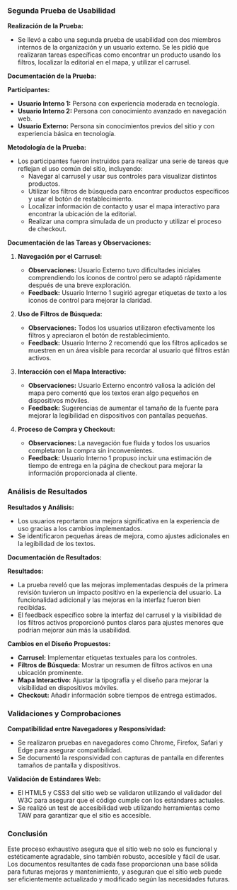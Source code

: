 ### Segunda Prueba de Usabilidad

**Realización de la Prueba:**
- Se llevó a cabo una segunda prueba de usabilidad con dos miembros internos de la organización y un usuario externo. Se les pidió que realizaran tareas específicas como encontrar un producto usando los filtros, localizar la editorial en el mapa, y utilizar el carrusel.

**Documentación de la Prueba:**

  **Participantes:**
- **Usuario Interno 1:** Persona con experiencia moderada en tecnología.
- **Usuario Interno 2:** Persona con conocimiento avanzado en navegación web.
- **Usuario Externo:** Persona sin conocimientos previos del sitio y con experiencia básica en tecnología.

**Metodología de la Prueba:**
- Los participantes fueron instruidos para realizar una serie de tareas que reflejan el uso común del sitio, incluyendo:
  - Navegar al carrusel y usar sus controles para visualizar distintos productos.
  - Utilizar los filtros de búsqueda para encontrar productos específicos y usar el botón de restablecimiento.
  - Localizar información de contacto y usar el mapa interactivo para encontrar la ubicación de la editorial.
  - Realizar una compra simulada de un producto y utilizar el proceso de checkout.
  
**Documentación de las Tareas y Observaciones:**
1. **Navegación por el Carrusel:**
   - **Observaciones:** Usuario Externo tuvo dificultades iniciales comprendiendo los iconos de control pero se adaptó rápidamente después de una breve exploración.
   - **Feedback:** Usuario Interno 1 sugirió agregar etiquetas de texto a los iconos de control para mejorar la claridad.

2. **Uso de Filtros de Búsqueda:**
   - **Observaciones:** Todos los usuarios utilizaron efectivamente los filtros y apreciaron el botón de restablecimiento.
   - **Feedback:** Usuario Interno 2 recomendó que los filtros aplicados se muestren en un área visible para recordar al usuario qué filtros están activos.

3. **Interacción con el Mapa Interactivo:**
   - **Observaciones:** Usuario Externo encontró valiosa la adición del mapa pero comentó que los textos eran algo pequeños en dispositivos móviles.
   - **Feedback:** Sugerencias de aumentar el tamaño de la fuente para mejorar la legibilidad en dispositivos con pantallas pequeñas.

4. **Proceso de Compra y Checkout:**
   - **Observaciones:** La navegación fue fluida y todos los usuarios completaron la compra sin inconvenientes.
   - **Feedback:** Usuario Interno 1 propuso incluir una estimación de tiempo de entrega en la página de checkout para mejorar la información proporcionada al cliente.

### Análisis de Resultados

**Resultados y Análisis:**
- Los usuarios reportaron una mejora significativa en la experiencia de uso gracias a los cambios implementados.
- Se identificaron pequeñas áreas de mejora, como ajustes adicionales en la legibilidad de los textos.

**Documentación de Resultados:**

**Resultados:**
- La prueba reveló que las mejoras implementadas después de la primera revisión tuvieron un impacto positivo en la experiencia del usuario. La funcionalidad adicional y las mejoras en la interfaz fueron bien recibidas.
- El feedback específico sobre la interfaz del carrusel y la visibilidad de los filtros activos proporcionó puntos claros para ajustes menores que podrían mejorar aún más la usabilidad.

**Cambios en el Diseño Propuestos:**
- **Carrusel:** Implementar etiquetas textuales para los controles.
- **Filtros de Búsqueda:** Mostrar un resumen de filtros activos en una ubicación prominente.
- **Mapa Interactivo:** Ajustar la tipografía y el diseño para mejorar la visibilidad en dispositivos móviles.
- **Checkout:** Añadir información sobre tiempos de entrega estimados.

### Validaciones y Comprobaciones

**Compatibilidad entre Navegadores y Responsividad:**
- Se realizaron pruebas en navegadores como Chrome, Firefox, Safari y Edge para asegurar compatibilidad.
- Se documentó la responsividad con capturas de pantalla en diferentes tamaños de pantalla y dispositivos.

**Validación de Estándares Web:**
- El HTML5 y CSS3 del sitio web se validaron utilizando el validador del W3C para asegurar que el código cumple con los estándares actuales.
- Se realizó un test de accesibilidad web utilizando herramientas como TAW para garantizar que el sitio es accesible.

### Conclusión

Este proceso exhaustivo asegura que el sitio web no solo es funcional y estéticamente agradable, sino también robusto, accesible y fácil de usar. Los documentos resultantes de cada fase proporcionan una base sólida para futuras mejoras y mantenimiento, y aseguran que el sitio web puede ser eficientemente actualizado y modificado según las necesidades futuras.

